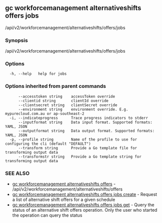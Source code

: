 ## gc workforcemanagement alternativeshifts offers jobs

/api/v2/workforcemanagement/alternativeshifts/offers/jobs

### Synopsis

/api/v2/workforcemanagement/alternativeshifts/offers/jobs

### Options

```
  -h, --help   help for jobs
```

### Options inherited from parent commands

```
      --accesstoken string    accessToken override
      --clientid string       clientId override
      --clientsecret string   clientSecret override
      --environment string    environment override. E.g. mypurecloud.com.au or ap-southeast-2
  -i, --indicateprogress      Trace progress indicators to stderr
      --inputformat string    Data input format. Supported formats: YAML, JSON
      --outputformat string   Data output format. Supported formats: YAML, JSON
  -p, --profile string        Name of the profile to use for configuring the cli (default "DEFAULT")
      --transform string      Provide a Go template file for transforming output data
      --transformstr string   Provide a Go template string for transforming output data
```

### SEE ALSO

* [gc workforcemanagement alternativeshifts offers](gc_workforcemanagement_alternativeshifts_offers.html)	 - /api/v2/workforcemanagement/alternativeshifts/offers
* [gc workforcemanagement alternativeshifts offers jobs create](gc_workforcemanagement_alternativeshifts_offers_jobs_create.html)	 - Request a list of alternative shift offers for a given schedule
* [gc workforcemanagement alternativeshifts offers jobs get](gc_workforcemanagement_alternativeshifts_offers_jobs_get.html)	 - Query the status of an alternative shift offers operation. Only the user who started the operation can query the status



